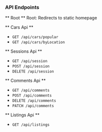 ### API Endpoints
** Root **
Root: Redirects to static homepage

** Cars Api **  
* `GET /api/cars/popular`  
* `GET /api/cars/byLocation  `


** Sessions Api **  
* `GET /api/session  `
* `POST /api/session  `
* `DELETE /api/session  `


** Comments Api **  
* `GET /api/comments  `
* `POST /api/comments  `
* `DELETE /api/comments  `
* `PATCH /api/comments  `

** Listings Api **  
* `GET /api/listings  `

